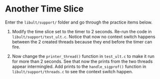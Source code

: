 # Another Time Slice

Enter the `libult/support/` folder and go through the practice items below.

1. Modify the time slice set to the timer to 2 seconds.
Re-run the code in `libult/support/test_ult.c`.
Notice that now no context switch happens between the 2 created threads because they end before the timer can fire.

1. Now change the `printer_thread()` function in `test_ult.c` to make it run for more than 2 seconds.
See that now the prints from the two threads appear intermingled.
Add prints to the `handle_sigprof()` function in `libult/support/threads.c` to see the context switch happen.
